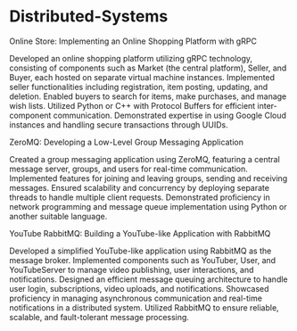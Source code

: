 
# Distributed-Systems

Online Store: Implementing an Online Shopping Platform with gRPC

Developed an online shopping platform utilizing gRPC technology, consisting of components such as Market (the central platform), Seller, and Buyer, each hosted on separate virtual machine instances. Implemented seller functionalities including registration, item posting, updating, and deletion. Enabled buyers to search for items, make purchases, and manage wish lists. Utilized Python or C++ with Protocol Buffers for efficient inter-component communication. Demonstrated expertise in using Google Cloud instances and handling secure transactions through UUIDs.

ZeroMQ: Developing a Low-Level Group Messaging Application

Created a group messaging application using ZeroMQ, featuring a central message server, groups, and users for real-time communication. Implemented features for joining and leaving groups, sending and receiving messages. Ensured scalability and concurrency by deploying separate threads to handle multiple client requests. Demonstrated proficiency in network programming and message queue implementation using Python or another suitable language.

YouTube RabbitMQ: Building a YouTube-like Application with RabbitMQ

Developed a simplified YouTube-like application using RabbitMQ as the message broker. Implemented components such as YouTuber, User, and YouTubeServer to manage video publishing, user interactions, and notifications. Designed an efficient message queuing architecture to handle user login, subscriptions, video uploads, and notifications. Showcased proficiency in managing asynchronous communication and real-time notifications in a distributed system. Utilized RabbitMQ to ensure reliable, scalable, and fault-tolerant message processing.
